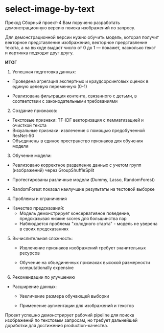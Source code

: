 # select-image-by-text
Прекод
Сборный проект-4
Вам поручено разработать демонстрационную версию поиска изображений по запросу.

Для демонстрационной версии нужно обучить модель, которая получит векторное представление изображения, 
векторное представление текста, а на выходе выдаст число от 0 до 1 — покажет, насколько текст и картинка подходят друг другу.

**ИТОГ**
1. Успешная подготовка данных:

- Проведена агрегация экспертных и краудсорсинговых оценок в единую целевую переменную (0-1)

- Реализована фильтрация контента, связанного с детьми, в соответствии с законодательными требованиями


2. Создание признаков:

- Текстовые признаки: TF-IDF векторизация с лемматизацией и очисткой текста 
- Визуальные признаки: извлечение с помощью предобученной ResNet-50 
- Объединены в единое пространство признаков для обучения модели

3. Обучение модели:

- Реализовано корректное разделение данных с учетом групп (изображений) через GroupShuffleSplit

- Протестированы различные модели (Dummy, Lasso, RandomForest)

- RandomForest показал наилучшие результаты на тестовой выборке

4. Проблемы и ограничения
 - Качество предсказаний:
    - Модель демонстрирует консервативное поведение, предсказывая низкие scores для большинства пар
    - Наблюдается проблема "холодного старта" - модель не уверена в своих предсказаниях

5. Вычислительная сложность:

    - Извлечение признаков изображений требует значительных ресурсов

    - Обучение на объединенных признаках высокой размерности computationally expensive


6. Рекомендации по улучшению

- Расширение данных:

    - Увеличение размера обучающей выборки

    - Применение аугментации для изображений и текстов

Проект успешно демонстрирует рабочий pipeline для поиска изображений по текстовым запросам, но требует дальнейшей доработки для достижения production-качества.
